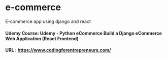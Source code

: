 # e-commerce
E-commerce app using django and react
#### Udemy Course: Udemy - Python eCommerce Build a Django eCommerce Web Application (React Frontend)
#### URL : https://www.codingforentrepreneurs.com/

